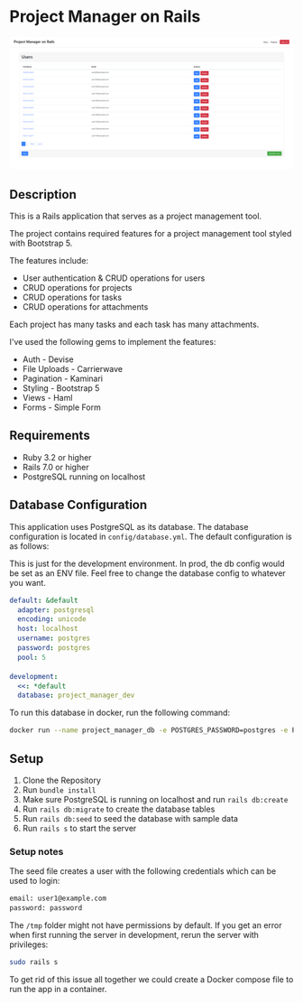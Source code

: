# Project Manager on Rails

![Example Image](img.png)

## Description

This is a Rails application that serves as a project management tool.

The project contains required features for a project management tool styled with Bootstrap 5.

The features include:
- User authentication & CRUD operations for users
- CRUD operations for projects
- CRUD operations for tasks
- CRUD operations for attachments

Each project has many tasks and each task has many attachments.

I've used the following gems to implement the features:
- Auth - Devise
- File Uploads - Carrierwave
- Pagination - Kaminari
- Styling - Bootstrap 5
- Views - Haml
- Forms - Simple Form

## Requirements
- Ruby 3.2 or higher
- Rails 7.0 or higher
- PostgreSQL running on localhost

## Database Configuration
This application uses PostgreSQL as its database.
The database configuration is located in `config/database.yml`.
The default configuration is as follows:

This is just for the development environment. In prod, the db config would be set as an ENV file.
Feel free to change the database config to whatever you want.

```yml
default: &default
  adapter: postgresql
  encoding: unicode
  host: localhost
  username: postgres
  password: postgres
  pool: 5

development:
  <<: *default
  database: project_manager_dev
 ```

To run this database in docker, run the following command:

```bash
docker run --name project_manager_db -e POSTGRES_PASSWORD=postgres -e POSTGRES_USER=postgres -e -p 5432:5432 -d postgres
```

## Setup
1. Clone the Repository
2. Run `bundle install`
3. Make sure PostgreSQL is running on localhost and run `rails db:create`
4. Run `rails db:migrate` to create the database tables
5. Run `rails db:seed` to seed the database with sample data
6. Run `rails s` to start the server

### Setup notes

The seed file creates a user with the following credentials which can be used to login:

```bash
email: user1@example.com
password: password
```


The `/tmp` folder might not have permissions by default.
If you get an error when first running the server in development, rerun the server with privileges:

```bash
sudo rails s
``` 

To get rid of this issue all together we could create a Docker compose file to run the app in a container. 
